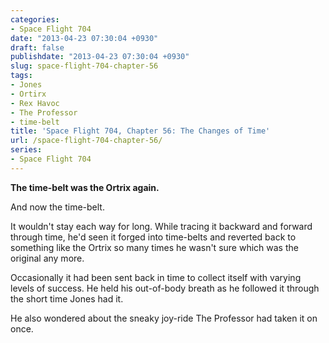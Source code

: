 ```yaml
---
categories:
- Space Flight 704
date: "2013-04-23 07:30:04 +0930"
draft: false
publishdate: "2013-04-23 07:30:04 +0930"
slug: space-flight-704-chapter-56
tags:
- Jones
- Ortirx
- Rex Havoc
- The Professor
- time-belt
title: 'Space Flight 704, Chapter 56: The Changes of Time'
url: /space-flight-704-chapter-56/
series:
- Space Flight 704
---
```

**The time-belt was the Ortrix again.**

And now the time-belt.

It wouldn't stay each way for long. While tracing it backward and forward through time, he'd seen it forged into time-belts and reverted back to something like the Ortrix so many times he wasn't sure which was the original any more.

Occasionally it had been sent back in time to collect itself with varying levels of success. He held his out-of-body breath as he followed it through the short time Jones had it.

He also wondered about the sneaky joy-ride The Professor had taken it on once.
